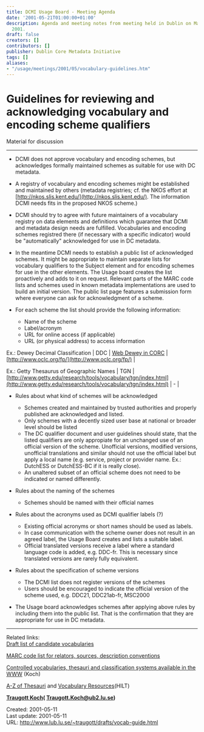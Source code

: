 ```yaml
---
title: DCMI Usage Board - Meeting Agenda
date: '2001-05-21T01:00:00+01:00'
description: Agenda and meeting notes from meeting held in Dublin on May 21 - 22,
  2001.
draft: false
creators: []
contributors: []
publisher: Dublin Core Metadata Initiative
tags: []
aliases:
- "/usage/meetings/2001/05/vocabulary-guidelines.htm"
---
```


# Guidelines for reviewing and acknowledging vocabulary and encoding scheme qualifiers
Material for discussion 

* * *

- DCMI does not approve vocabulary and encoding schemes, but acknowledges formally maintained schemes as suitable for use with DC metadata. 

- A registry of vocabulary and encoding schemes might be established and maintained by others (metadata registries; cf. the NKOS effort at [http://nkos.slis.kent.edu/](http://nkos.slis.kent.edu/). The information DCMI needs fits in the proposed NKOS scheme.) 

- DCMI should try to agree with future maintainers of a vocabulary registry on data elements and definitions which guarantee that DCMI and metadata design needs are fulfilled. Vocabularies and encoding schemes registred there (if necessary with a specific indicator) would be "automatically" acknowledged for use in DC metadata. 

- In the meantime DCMI needs to establish a public list of acknowledged schemes. It might be appropriate to maintain separate lists for vocabulary qualifiers to the Subject element and for encoding schemes for use in the other elements. The Usage board creates the list proactively and adds to it on request. Relevant parts of the MARC code lists and schemes used in known metadata implementations are used to build an initial version. The public list page features a submission form where everyone can ask for acknowledgment of a scheme. 

- For each scheme the list should provide the following information: 
  - Name of the scheme 
  - Label/acronym 
  - URL for online access (if applicable) 
  - URL (or physical address) to access information 

Ex.: Dewey Decimal Classification | DDC | [Web Dewey in CORC](http://purl.oclc.org/corc/) | [http://www.oclc.org/fp/](http://www.oclc.org/fp/) | 

Ex.: Getty Thesaurus of Geographic Names | TGN | [http://www.getty.edu/research/tools/vocabulary/tgn/index.html](http://www.getty.edu/research/tools/vocabulary/tgn/index.html) | - | 

- Rules about what kind of schemes will be acknowledged 
  - Schemes created and maintained by trusted authorities and properly published are acknowledged and listed. 
  - Only schemes with a decently sized user base at national or broader level should be listed 
  - The DC qualifier document and user guidelines should state, that the listed qualifiers are only appropiate for an unchanged use of an official version of the scheme. Unofficial versions, modified versions, unofficial translations and similar should not use the official label but apply a local name (e.g. service, project or provider name. Ex.: DutchESS or DutchESS-BC if it is really close). 
  - An unaltered subset of an official scheme does not need to be indicated or named differently. 

- Rules about the naming of the schemes 
  - Schemes should be named with their official names 

- Rules about the acronyms used as DCMI qualifier labels (?) 
  - Existing official acronyms or short names should be used as labels. 
  - In case communication with the scheme owner does not result in an agreed label, the Usage Board creates and lists a suitable label. 
  - Official translated versions receive a label where a standard language code is added, e.g. DDC-fr. This is necessary since translated versions are rarely fully equivalent. 

- Rules about the specification of scheme versions 
  - The DCMI list does not register versions of the schemes 
  - Users should be encouraged to indicate the official version of the scheme used, e.g. DDC21, DDC21ab-fr, MSC2000 

- The Usage board acknowledges schemes after applying above rules by including them into the public list. That is the confirmation that they are appropriate for use in DC metadata. 

* * *
Related links:   
 [Draft list of candidate vocabularies](http://www.lub.lu.se/~traugott/drafts/DC-Vocabulary-Qualifiers.html)

[MARC code list for relators, sources, description conventions](http://lcweb.loc.gov/marc/relators/)

[Controlled vocabularies, thesauri and classification systems available in the WWW](http://www.lub.lu.se/metadata/subject-help.html) (Koch)

[A-Z of Thesauri](http://hilt.cdlr.strath.ac.uk/Sources/thesauri.htm) and [Vocabulary Resources](http://hilt.cdlr.strath.ac.uk/Sources/vocabulary.html)(HILT)

**[Traugott Koch](http://www.lub.lu.se/koch.html)( [Traugott.Koch@ub2.lu.se](mailto:Traugott.Koch@ub2.lu.se))**

Created: 2001-05-11  
Last update: 2001-05-11  
URL: http://www.lub.lu.se/~traugott/drafts/vocab-guide.html

